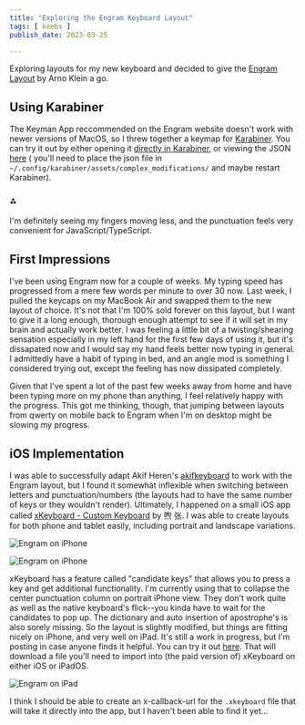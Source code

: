```yaml
---
title: "Exploring the Engram Keyboard Layout"
tags: [ keebs ]
publish_date: 2023-03-25

---
```


Exploring layouts for my new keyboard and decided to give the
[Engram Layout](https://engram.dev) by Arno Klein a go.

## Using Karabiner

The Keyman App reccommended on the Engram website doesn't work with newer
versions of MacOS, so I threw together a keymap for
[Karabiner](https://karabiner-elements.pqrs.org). You can try it out by either
opening it
[directly in Karabiner](https://esm.sh/gh/willpuckett/engram/install/mac/karabiner/install_engram.html),
or viewing the JSON
[here](https://raw.githubusercontent.com/binarybottle/engram/master/install/mac/karabiner/engram.json)
( you'll need to place the json file in
`~/.config/karabiner/assets/complex_modifications/` and maybe restart
Karabiner).

### ⁂

I'm definitely seeing my fingers moving less, and the punctuation feels very
convenient for JavaScript/TypeScript.

## First Impressions

I've been using Engram now for a couple of weeks. My typing speed has progressed
from a mere few words per minute to over 30 now. Last week, I pulled the keycaps
on my MacBook Air and swapped them to the new layout of choice. It's not that
I'm 100% sold forever on this layout, but I want to give it a long enough,
thorough enough attempt to see if it will set in my brain and actually work
better. I was feeling a little bit of a twisting/shearing sensation especially
in my left hand for the first few days of using it, but it's dissapated now and
I would say my hand feels better now typing in general. I admittedly have a
habit of typing in bed, and an angle mod is something I considered trying out,
except the feeling has now dissipated completely.

Given that I've spent a lot of the past few weeks away from home and have been
typing more on my phone than anything, I feel relatively happy with the
progress. This got me thinking, though, that jumping between layouts from qwerty
on mobile back to Engram when I'm on desktop might be slowing my progress.

## iOS Implementation

I was able to successfully adapt Akif Heren's
[akifkeyboard](https://github.com/cemheren/akifkeyboard) to work with the Engram
layout, but I found it somewhat inflexible when switching between letters and
punctuation/numbers (the layouts had to have the same number of keys or they
wouldn't render). Ultimately, I happened on a small iOS app called
[xKeyboard - Custom Keyboard](https://apps.apple.com/us/app/xkeyboard-custom-keyboard/id1440245962)
by 煦 张. I was able to create layouts for both phone and tablet easily,
including portrait and landscape variations.

![Engram on iPhone](/images/engram2.webp)

![Engram on iPhone](/images/engram3.webp)

xKeyboard has a feature called "candidate keys" that allows you to press a key
and get additional functionality. I'm currently using that to collapse the
center punctuation column on portrait iPhone view. They don't work quite as well
as the native keyboard's flick--you kinda have to wait for the candidates to pop
up. The dictionary and auto insertion of apostrophe's is also sorely missing. So
the layout is slightly modified, but things are fitting nicely on iPhone, and
very well on iPad. It's still a work in progress, but I'm posting in case anyone
finds it helpful. You can try it out
[here](https://smote.io/static/Engram.xkeyboard). That will download a file
you'll need to import into (the paid version of) xKeyboard on either iOS or
iPadOS.

![Engram on iPad](/images/engram1.webp)

I think I should be able to create an x-callback-url for the `.xkeyboard` file
that will take it directly into the app, but I haven't been able to find it
yet...
